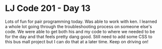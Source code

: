 # LJ Code 201 - Day 13
Lots of fun for pair programming today.  Was able to work with ken. I learned a
whole lot going through the troubleshooting process on someone else's code.
We were able to get both his and my code to where we needed to be for the day
and that feels pretty dang good.  Still need to add some CSS to this bus mall
project but I can do that at a later time. Keep on driving on!
